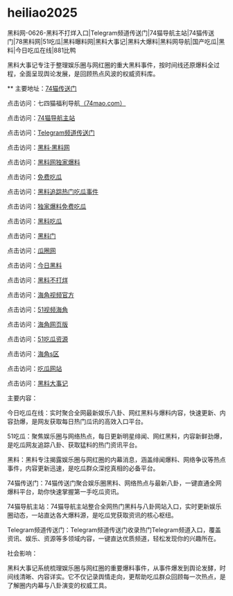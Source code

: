 # heiliao2025
黑料网-0626-黑料不打烊入口|Telegram频道传送门|74猫导航主站|74猫传送门|78黑料网|51吃瓜|黑料曝料网|黑料大事记|黑料大爆料|黑料网导航|国产吃瓜|黑料|今日吃瓜在线|881比鸭

黑料大事记专注于整理娱乐圈与网红圈的重大黑料事件，按时间线还原爆料全过程，全面呈现舆论发展，是回顾热点风波的权威资料库。

** 主要地址：<a href="https://74mao.com/">74猫传送门</a>

点击访问：七四猫福利导航<a href="https://74mao.com/">（74mao.com）</a>

点击访问：<a href="https://74mao.com/">74猫导航主站</a>

点击访问：<a href="https://74mao.com/">Telegram频道传送门</a>

点击访问：<a href="https://heiliaolvzlu3.pages.dev">黑料·黑料网</a>

点击访问：<a href="https://heiliaoyvnrda.pages.dev">黑料网独家爆料</a>

点击访问：<a href="https://heiliaoxey7ic.pages.dev">免费吃瓜</a>

点击访问：<a href="https://heiliaoal51na.pages.dev">黑料追踪热门吃瓜事件</a>

点击访问：<a href="https://heiliaoavkush.pages.dev">独家爆料免费吃瓜</a>

点击访问：<a href="https://hl10.pages.dev/">黑料吃瓜</a>

点击访问：<a href="https://hl09.pages.dev/">黑料门</a>

点击访问：<a href="https://cg5-05.pages.dev/">瓜圈网</a>

点击访问：<a href="https://hl08.pages.dev/">今日黑料</a>

点击访问：<a href="https://hl07.pages.dev/">黑料不打烊</a>

点击访问：<a href="https://hj-630.pages.dev/">海角视频官方</a>

点击访问：<a href="https://hj-629.pages.dev/">51视频海角</a>

点击访问：<a href="https://hj-628.pages.dev/">海角网页版</a>

点击访问：<a href="https://chigua821.pages.dev/">51吃瓜资源</a>

点击访问：<a href="https://hj-627.pages.dev/">海角s区</a>

点击访问：<a href="https://chigua018.pages.dev/">吃瓜网站</a>

点击访问：<a href="https://heiliao912.pages.dev/">黑料大事记</a>

主要内容：

今日吃瓜在线：实时聚合全网最新娱乐八卦、网红黑料与爆料内容，快速更新、内容劲爆，是网友获取每日热门瓜讯的高效入口平台。

51吃瓜：聚焦娱乐圈与网络热点，每日更新明星绯闻、网红黑料，内容新鲜劲爆，是吃瓜网友追踪八卦、获取猛料的热门资讯平台。

黑料：黑料专注揭露娱乐圈与网红圈的内幕消息，涵盖绯闻爆料、网络争议等热点事件，内容更新迅速，是吃瓜群众深挖真相的必备平台。

74猫传送门：74猫传送门聚合娱乐圈黑料、网络热点与最新八卦，一键直通全网爆料平台，助你快速掌握第一手吃瓜资讯。

74猫导航主站：74猫导航主站整合全网热门黑料与八卦网站入口，实时更新娱乐圈动态，一站直达各大爆料源，是吃瓜党获取资讯的核心枢纽。

Telegram频道传送门：Telegram频道传送门收录热门Telegram频道入口，覆盖资讯、娱乐、资源等多领域内容，一键直达优质频道，轻松发现你的兴趣所在。

社会影响：

黑料大事记系统梳理娱乐圈与网红圈的重要爆料事件，从事件爆发到舆论发酵，时间线清晰、内容详实。它不仅记录舆情走向，更帮助吃瓜群众回顾每一次热点，是了解圈内内幕与八卦演变的权威工具。

<span style="display:none;">[Canonical link](https://github.com/Mmi20250626/mlo4）</span>
